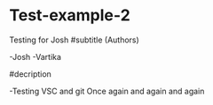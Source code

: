 # Test-example-2
Testing for Josh
#subtitle (Authors)

-Josh
-Vartika

#decription

-Testing VSC and git
Once again
and again
and again


